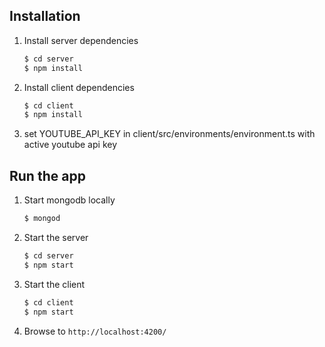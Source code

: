 ## Installation

1. Install server dependencies
    ```bash
    $ cd server
    $ npm install
    ```
2. Install client dependencies
    ```bash
    $ cd client
    $ npm install
    ```
	
3. set YOUTUBE_API_KEY in client/src/environments/environment.ts with active youtube api key

## Run the app

1. Start mongodb locally
    ```bash
    $ mongod
    ```
2. Start the server
    ```bash
    $ cd server
    $ npm start
    ```
3. Start the client
    ```bash
    $ cd client
    $ npm start
    ```
4. Browse to `http://localhost:4200/`
